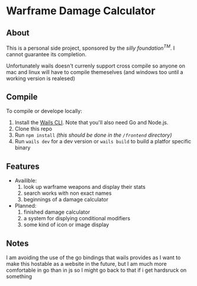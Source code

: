 # Warframe Damage Calculator

## About

This is a personal side project, sponsored by the *silly foundation<sup>TM</sup>*. I cannot guarantee its completion.

Unfortunately wails doesn't currenly support cross compile so anyone on mac and linux will have to compile themeselves (and windows too until a working version is realesed)

## Compile

To compile or develope locally:

1. Install the [Wails CLI](https://wails.io). Note that you'll also need Go and Node.js.
2. Clone this repo
3. Run ```npm install``` *(this should be done in the ```/frontend``` directory)*
4. Run ```wails dev``` for a dev version or ```wails build``` to build a platfor specific binary

## Features

- Availible:
    1. look up warframe weapons and display their stats
    2. search works with non exact names
    3. beginnings of a damage calculator
- Planned:
    1. finished damage calculator
    2. a system for displying conditional modifiers
    3. some kind of icon or image display

## Notes

I am avoiding the use of the go bindings that wails provides as I want to make this hostable as a website in the future, but I am much more comfortable in go than in js so I might go back to that if i get hardsruck on something


